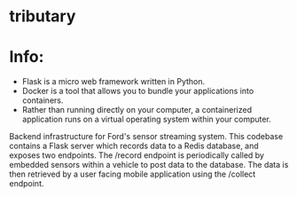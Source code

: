 # tributary



# Info:
- Flask is a micro web framework written in Python.
- Docker is a tool that allows you to bundle your applications into containers. 
- Rather than running directly on your computer, a containerized application runs on a virtual operating system within your computer.

Backend infrastructure for Ford's sensor streaming system. This codebase contains a Flask server which records data to a Redis database, and exposes two endpoints. The /record endpoint is periodically called by embedded sensors within a vehicle to post data to the database. The data is then retrieved by a user facing mobile application using the /collect endpoint.
